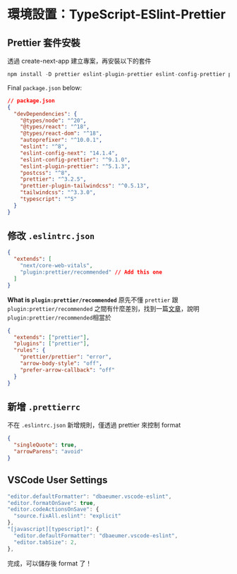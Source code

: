 # 環境設置：TypeScript-ESlint-Prettier

## Prettier 套件安裝
透過 create-next-app 建立專案，再安裝以下的套件

```javascript
npm install -D prettier eslint-plugin-prettier eslint-config-prettier prettier-plugin-tailwindcss
```

Final `package.json` below:
```json
// package.json
{
  "devDependencies": {
    "@types/node": "^20",
    "@types/react": "^18",
    "@types/react-dom": "^18",
    "autoprefixer": "^10.0.1",
    "eslint": "^8",
    "eslint-config-next": "14.1.4",
    "eslint-config-prettier": "^9.1.0",
    "eslint-plugin-prettier": "^5.1.3",
    "postcss": "^8",
    "prettier": "^3.2.5",
    "prettier-plugin-tailwindcss": "^0.5.13",
    "tailwindcss": "^3.3.0",
    "typescript": "^5"
  }
}
```

## 修改 `.eslintrc.json`
```json
{
  "extends": [
    "next/core-web-vitals",
    "plugin:prettier/recommended" // Add this one
  ]
}
```

**What is `plugin:prettier/recommended`**
原先不懂 `prettier` 跟 `plugin:prettier/recommended` 之間有什麼差別，找到一篇[文章](https://stackoverflow.com/questions/72868581/prettier-eslint-use-prettier-or-pluginprettier-recommended-with-react-type)，說明 `plugin:prettier/recommended`相當於

```json
{
  "extends": ["prettier"],
  "plugins": ["prettier"],
  "rules": {
    "prettier/prettier": "error",
    "arrow-body-style": "off",
    "prefer-arrow-callback": "off"
  }
}
```

## 新增 `.prettierrc`
不在 `.eslintrc.json` 新增規則，僅透過 prettier 來控制 format

```json
{
  "singleQuote": true,
  "arrowParens": "avoid"
}
```

## VSCode User Settings
```javascript
"editor.defaultFormatter": "dbaeumer.vscode-eslint",
"editor.formatOnSave": true,
"editor.codeActionsOnSave": {
  "source.fixAll.eslint": "explicit"
},
"[javascript][typescript]": {
  "editor.defaultFormatter": "dbaeumer.vscode-eslint",
  "editor.tabSize": 2,
},
```

完成，可以儲存後 format 了！